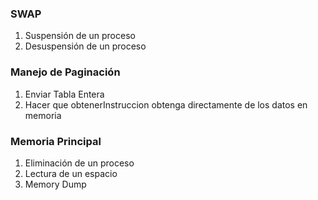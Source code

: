 ### SWAP
1) Suspensión de un proceso
2) Desuspensión de un proceso

### Manejo de Paginación
1) Enviar Tabla Entera
2) Hacer que obtenerInstruccion obtenga directamente de los datos en memoria

### Memoria Principal

1) Eliminación de un proceso
2) Lectura de un espacio
3) Memory Dump